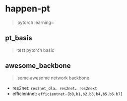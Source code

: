 # happen-pt
> pytorch learning~

## pt_basis
> test pytorch basic

## awesome_backbone
> some awesome network backbone

* res2net: `res2net_dla`、`res2net`、`res2next`
* efficientnet: `efficientnet-[b0,b1,b2,b3,b4,b5.b6.b7]`
